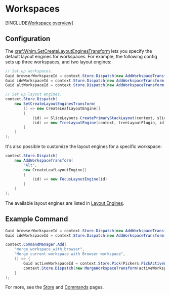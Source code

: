 # Workspaces

[!INCLUDE[Workspace overview](../../_includes/core/workspace-overview.md)]

## Configuration

The <xref:Whim.SetCreateLayoutEnginesTransform> lets you specify the default layout engines for workspaces. For example, the following config sets up three workspaces, and two layout engines:

```csharp
// Set up workspaces.
Guid browserWorkspaceId = context.Store.Dispatch(new AddWorkspaceTransform("Browser")).Value;
Guid ideWorkspaceId = context.Store.Dispatch(new AddWorkspaceTransform("IDE")).Value;
Guid altWorkspaceId = context.Store.Dispatch(new AddWorkspaceTransform("Alt")).Value;

// Set up layout engines.
context.Store.Dispatch(
    new SetCreateLayoutEnginesTransform(
        () => new CreateLeafLayoutEngine[]
        {
            (id) => SliceLayouts.CreatePrimaryStackLayout(context, sliceLayoutPlugin, id),
            (id) => new TreeLayoutEngine(context, treeLayoutPlugin, id)
        }
    )
);
```

It's also possible to customize the layout engines for a specific workspace:

```csharp
context.Store.Dispatch(
    new AddWorkspaceTransform(
        "Alt",
        new CreateLeafLayoutEngine[]
        {
            (id) => new FocusLayoutEngine(id)
        }
    )
);
```

The available layout engines are listed in [Layout Engines](./layout-engines.md).

## Example Command

```csharp
Guid browserWorkspaceId = context.Store.Dispatch(new AddWorkspaceTransform("Browser")).Value;
Guid ideWorkspaceId = context.Store.Dispatch(new AddWorkspaceTransform("IDE")).Value;

context.CommandManager.Add(
    "merge_workspace_with_browser",
    "Merge current workspace with Browser workspace",
    () => {
        Guid activeWorkspaceId = context.Store.Pick(Pickers.PickActiveWorkspaceId());
        context.Store.Dispatch(new MergeWorkspaceTransform(activeWorkspaceId, browserWorkspaceId));
    }
);
```

For more, see the [Store](./store.md) and [Commands](../../configure/core/commands.md) pages.

